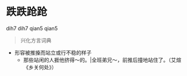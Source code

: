 # 跌跌跄跄
dih7 dih7 qian5 qian5
> 兴化方言词典
- 形容被推搡而站立或行不稳的样子
  - 那些站闲的人捱他挤得～的。|全班弟兄～，前推后撞地站住了。（艾煊《乡关何处》）
